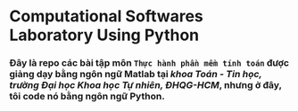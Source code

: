 # Computational Softwares Laboratory Using Python

### Đây là repo các bài tập môn `Thực hành phần mềm tính toán` được giảng dạy bằng ngôn ngữ Matlab tại ***khoa Toán - Tin học, trường Đại học Khoa học Tự nhiên, ĐHQG-HCM***, nhưng ở đây, tôi code nó bằng ngôn ngữ Python.
